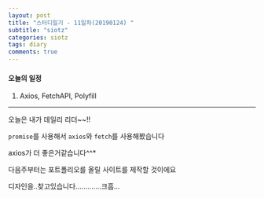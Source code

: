 ```yaml
---
layout: post
title: "스터디일기 - 11일차(20190124) "
subtitle: "siotz"
categories: siotz
tags: diary
comments: true
---
```


#### 오늘의 일정

1. Axios, FetchAPI, Polyfill

---

오늘은 내가 데일리 리더~~!!

`promise`를 사용해서 `axios`와 `fetch`를 사용해봤습니다

axios가 더 좋은거같습니다^^\*

다음주부터는 포트폴리오를 올릴 사이트를 제작할 것이에요

디자인을..찾고있습니다.............크흠...

